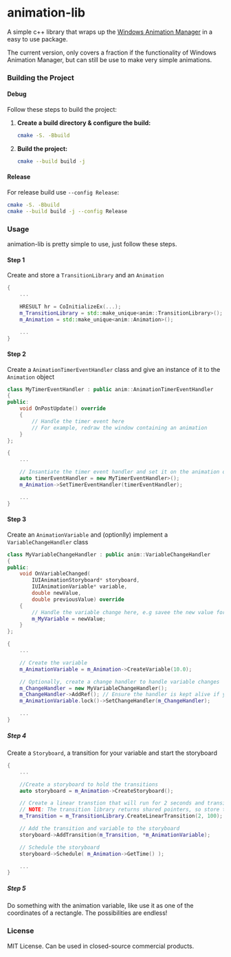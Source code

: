 
# animation-lib
A simple c++ library that wraps up the [Windows Animation Manager](https://learn.microsoft.com/en-us/windows/win32/api/_uianimation/) in a easy to use package. 

The current version, only covers a fraction if the functionality of Windows Animation Manager, but can still be use to make very simple animations.

### Building the Project

#### Debug

Follow these steps to build the project:

1. **Create a build directory & configure the build:**
   ```bash
   cmake -S. -Bbuild
   ```

2. **Build the project:**
   ```bash
   cmake --build build -j
   ```

#### Release

For release build use `--config Release`:

```bash
cmake -S. -Bbuild
cmake --build build -j --config Release
```

### Usage
animation-lib is pretty simple to use, just follow these steps.

#### Step 1
Create and store a `TransitionLibrary` and an `Animation`
```cpp
{
	...

	HRESULT hr = CoInitializeEx(...);
	m_TransitionLibrary = std::make_unique<anim::TransitionLibrary>();
	m_Animation = std::make_unique<anim::Animation>();

	...
}
```

#### Step 2
Create a `AnimationTimerEventHandler` class and give an instance of it to the `Animation` object
```cpp
class MyTimerEventHandler : public anim::AnimationTimerEventHandler
{
public:
	void OnPostUpdate() override
	{
		// Handle the timer event here
		// For example, redraw the window containing an animation
	}
};

{
	...

	// Insantiate the timer event handler and set it on the animation object.
	auto timerEventHandler = new MyTimerEventHandler>();
	m_Animation->SetTimerEventHandler(timerEventHandler);

	...
}
```

#### Step 3
Create an `AnimationVariable` and (optionlly) implement a `VariableChangeHandler` class
```cpp
class MyVariableChangeHandler : public anim::VariableChangeHandler
{
public:
	void OnVariableChanged(
		IUIAnimationStoryboard* storyboard,
		IUIAnimationVariable* variable,
		double newValue,
		double previousValue) override
	{
		// Handle the variable change here, e.g savee the new value for later use
		m_MyVariable = newValue;
	}
};

{
	...

	// Create the variable
	m_AnimationVariable = m_Animation->CreateVariable(10.0);

	// Optionally, create a change handler to handle variable changes
	m_ChangeHandler = new MyVariableChangeHandler();
	m_ChangeHandler->AddRef(); // Ensure the handler is kept alive if you plan on storing it
	m_AnimationVariable.lock()->SetChangeHandler(m_ChangeHandler);

	...
}
```

##### Step 4
Create a `Storyboard`, a transition for your variable and start the storyboard
```cpp
{
	...

	//Create a storyboard to hold the transitions
	auto storyboard = m_Animation->CreateStoryboard();

	// Create a linear transtion that will run for 2 seconds and transition the variable to 100.
	// NOTE: The transition library returns shared pointers, so store the transition so it is not deleted.
	m_Transition = m_TransitionLibrary.CreateLinearTransition(2, 100);

	// Add the transition and variable to the storyboard
	storyboard->AddTransition(m_Transition, *m_AnimationVariable);

	// Schedule the storyboard
	storyboard->Schedule( m_Animation->GetTime() );

	...
}
```

##### Step 5
Do something with the animation variable, like use it as one of the coordinates of a rectangle. 
The possibilities are endless!


### License

MIT License. Can be used in closed-source commercial products.

